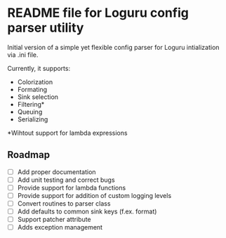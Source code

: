 # README file for Loguru config parser utility

Initial version of a simple yet flexible config parser for Loguru intialization via .ini file.

Currently, it supports:

- Colorization
- Formating
- Sink selection
- Filtering*
- Queuing
- Serializing

*Wihtout support for lambda expressions

## Roadmap

- [ ] Add proper documentation
- [ ] Add unit testing and correct bugs
- [ ] Provide support for lambda functions
- [ ] Provide support for addition of custom logging levels
- [ ] Convert routines to parser class
- [ ] Add defaults to common sink keys (f.ex. format)
- [ ] Support patcher attribute
- [ ] Adds exception management
